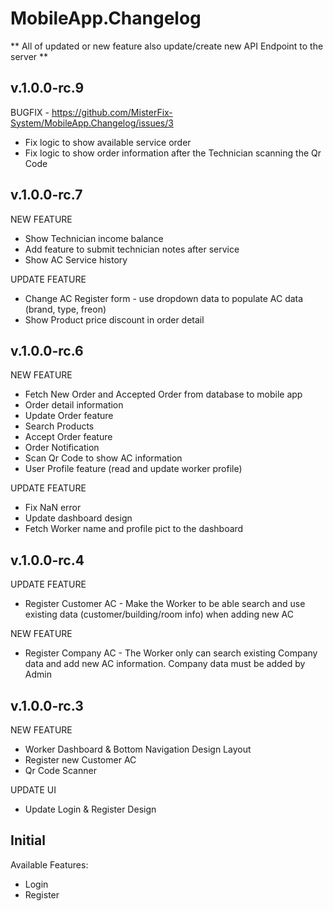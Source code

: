 # MobileApp.Changelog
** All of updated or new feature also update/create new API Endpoint to the server **


## v.1.0.0-rc.9
BUGFIX - https://github.com/MisterFix-System/MobileApp.Changelog/issues/3
* Fix logic to show available service order
* Fix logic to show order information after the Technician scanning the Qr Code

## v.1.0.0-rc.7
NEW FEATURE
* Show Technician income balance
* Add feature to submit technician notes after service
* Show AC Service history

UPDATE FEATURE
* Change AC Register form - use dropdown data to populate AC data (brand, type, freon)
* Show Product price discount in order detail


## v.1.0.0-rc.6
NEW FEATURE
* Fetch New Order and Accepted Order from database to mobile app
* Order detail information
* Update Order feature
* Search Products
* Accept Order feature
* Order Notification
* Scan Qr Code to show AC information
* User Profile feature (read and update worker profile)

UPDATE FEATURE
* Fix NaN error
* Update dashboard design
* Fetch Worker name and profile pict to the dashboard

## v.1.0.0-rc.4
UPDATE FEATURE
* Register Customer AC - Make the Worker to be able search and use existing data (customer/building/room info) when adding new AC

NEW FEATURE
* Register Company AC - The Worker only can search existing Company data and add new AC information. Company data must be added by Admin


## v.1.0.0-rc.3
NEW FEATURE
* Worker Dashboard & Bottom Navigation Design Layout
* Register new Customer AC
* Qr Code Scanner

UPDATE UI
* Update Login & Register Design

## Initial
Available Features:
* Login
* Register
